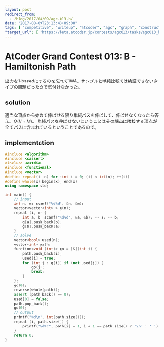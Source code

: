 ```yaml
---
layout: post
redirect_from:
  - /blog/2017/08/09/agc-013-b/
date: "2017-08-09T23:13:43+09:00"
tags: [ "competitive", "writeup", "atcoder", "agc", "graph", "construction" ]
"target_url": [ "https://beta.atcoder.jp/contests/agc013/tasks/agc013_b" ]
---
```


# AtCoder Grand Contest 013: B - Hamiltonish Path

出力を$1$-basedにするのを忘れて$1$WA。サンプルと単純比較では検証できないタイプの問題だったので気付けなかった。

## solution

適当な頂点から始めて伸ばせる限り単純パスを伸ばして、伸ばせなくなったら答え。$O(N + M)$。
単純パスを伸ばせないということはその端点に隣接する頂点が全てパスに含まれているということであるので。

## implementation

``` c++
#include <algorithm>
#include <cassert>
#include <cstdio>
#include <functional>
#include <vector>
#define repeat(i, n) for (int i = 0; (i) < int(n); ++(i))
#define whole(x) begin(x), end(x)
using namespace std;

int main() {
    // input
    int n, m; scanf("%d%d", &n, &m);
    vector<vector<int> > g(n);
    repeat (i, m) {
        int a, b; scanf("%d%d", &a, &b); -- a; -- b;
        g[a].push_back(b);
        g[b].push_back(a);
    }
    // solve
    vector<bool> used(n);
    vector<int> path;
    function<void (int)> go = [&](int i) {
        path.push_back(i);
        used[i] = true;
        for (int j : g[i]) if (not used[j]) {
            go(j);
            break;
        }
    };
    go(0);
    reverse(whole(path));
    assert (path.back() == 0);
    used[0] = false;
    path.pop_back();
    go(0);
    // output
    printf("%d\n", int(path.size()));
    repeat (i, path.size()) {
        printf("%d%c", path[i] + 1, i + 1 == path.size() ? '\n' : ' ');
    }
    return 0;
}
```
